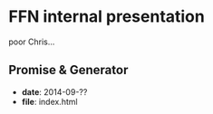 # FFN internal presentation

poor Chris...


## Promise & Generator
- **date**: 2014-09-??
- **file**: index.html
